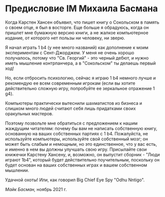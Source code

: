 # Предисловие IM Михаила Басмана

Когда Карстен Хансен объявил, что пишет книгу о Сокольском в память о своем отце, я был в восторге. Еще больше я обрадуюсь, когда он пришлет мне бумажную версию книги, а не жалкое компьютерное издание, от которого нет пользы ни человеку, ни зверю.

Я начал играть 1 b4 (у нее много названий) как дополнение к моим экспериментам с Сент-Джорджем. У меня не очень хорошо получалось, потому что "Св. Георгий" - это черный дебют, и нужно иметь мышление контрпанчера, а в "Сокольском" ты делаешь первый ход!

Но, если отбросить психологию, сейчас я играю 1 b4 немного лучше и рекомендую ее всем современным игрокам (если вы хотите действительно сложную игру, попробуйте ее зеркальное отражение 1 g4).

Компьютеры практически вытеснили шахматистов из бизнеса и слишком много людей считают себя лишь придатками своих оракульных мастеров.

Поэтому позвольте мне обратиться с предложением к нашим жаждущим читателям: почему бы вам не написать собственную книгу, основанную на ваших собственных партиях с 1 b4. Пожалуйста, не используйте компьютеры, используйте свой собственный мозг; он может быть слабым и немощным, но это единственное, что у вас есть, и именно в нем вы должны улучшать свою игру. Присылайте свои книжечки Карстену Хансену, и, возможно, он выпустит сборник - "Люди играют 1b4", который будет действительно поучительным, поскольку он будет основан на ваших собственных играх и вашем собственном мышлении.

Удачной охоты! Или, как говорил Big Chief Eye Spy "Odhu Nntigo".

_Майк Басман,_
ноябрь 2021 г.
